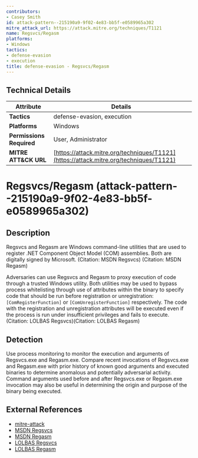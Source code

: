 ```yaml
---
contributors:
- Casey Smith
id: attack-pattern--215190a9-9f02-4e83-bb5f-e0589965a302
mitre_attack_url: https://attack.mitre.org/techniques/T1121
name: Regsvcs/Regasm
platforms:
- Windows
tactics:
- defense-evasion
- execution
title: defense-evasion - Regsvcs/Regasm
---
```


## Technical Details

| Attribute | Details |
|-----------|----------|
| **Tactics** | defense-evasion, execution |
| **Platforms** | Windows |
| **Permissions Required** | User, Administrator |
| **MITRE ATT&CK URL** | [https://attack.mitre.org/techniques/T1121](https://attack.mitre.org/techniques/T1121) |

# Regsvcs/Regasm (attack-pattern--215190a9-9f02-4e83-bb5f-e0589965a302)

## Description
Regsvcs and Regasm are Windows command-line utilities that are used to register .NET Component Object Model (COM) assemblies. Both are digitally signed by Microsoft. (Citation: MSDN Regsvcs) (Citation: MSDN Regasm)

Adversaries can use Regsvcs and Regasm to proxy execution of code through a trusted Windows utility. Both utilities may be used to bypass process whitelisting through use of attributes within the binary to specify code that should be run before registration or unregistration: <code>[ComRegisterFunction]</code> or <code>[ComUnregisterFunction]</code> respectively. The code with the registration and unregistration attributes will be executed even if the process is run under insufficient privileges and fails to execute. (Citation: LOLBAS Regsvcs)(Citation: LOLBAS Regasm)

## Detection
Use process monitoring to monitor the execution and arguments of Regsvcs.exe and Regasm.exe. Compare recent invocations of Regsvcs.exe and Regasm.exe with prior history of known good arguments and executed binaries to determine anomalous and potentially adversarial activity. Command arguments used before and after Regsvcs.exe or Regasm.exe invocation may also be useful in determining the origin and purpose of the binary being executed.

## External References
- [mitre-attack](https://attack.mitre.org/techniques/T1121)
- [MSDN Regsvcs](https://msdn.microsoft.com/en-us/library/04za0hca.aspx)
- [MSDN Regasm](https://msdn.microsoft.com/en-us/library/tzat5yw6.aspx)
- [LOLBAS Regsvcs](https://lolbas-project.github.io/lolbas/Binaries/Regsvcs/)
- [LOLBAS Regasm](https://lolbas-project.github.io/lolbas/Binaries/Regasm/)
